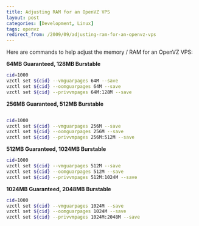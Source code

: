 ```yaml
---
title: Adjusting RAM for an OpenVZ VPS
layout: post
categories: [Development, Linux]
tags: openvz
redirect_from: /2009/09/adjusting-ram-for-an-openvz-vps
---
```


Here are commands to help adjust the memory / RAM for an OpenVZ VPS:

<strong>64MB Guaranteed, 128MB Burstable</strong>

```bash
cid=1000
vzctl set ${cid} --vmguarpages 64M --save
vzctl set ${cid} --oomguarpages 64M --save
vzctl set ${cid} --privvmpages 64M:128M --save
```

<strong>256MB Guaranteed, 512MB Burstable</strong>

```bash

cid=1000
vzctl set ${cid} --vmguarpages 256M --save
vzctl set ${cid} --oomguarpages 256M --save
vzctl set ${cid} --privvmpages 256M:512M --save
```

<strong>512MB Guaranteed, 1024MB Burstable</strong>

```bash
cid=1000
vzctl set ${cid} --vmguarpages 512M --save
vzctl set ${cid} --oomguarpages 512M --save
vzctl set ${cid} --privvmpages 512M:1024M --save
```

<strong>1024MB Guaranteed, 2048MB Burstable</strong>

```bash
cid=1000
vzctl set ${cid} --vmguarpages 1024M --save
vzctl set ${cid} --oomguarpages 1024M --save
vzctl set ${cid} --privvmpages 1024M:2048M --save
```
